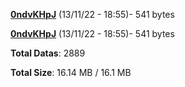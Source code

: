 [**0ndvKHpJ**](/data/0ndvKHpJ.txt) (13/11/22 - 18:55)- 541 bytes

[**0ndvKHpJ**](/data/0ndvKHpJ.txt) (13/11/22 - 18:55)- 541 bytes

**Total Datas**: 2889

**Total Size**: 16.14 MB / 16.1 MB